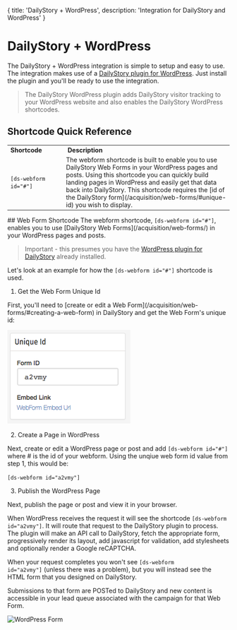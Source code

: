 {
	title: 'DailyStory + WordPress',
	description: 'Integration for DailyStory and WordPress'
}
# DailyStory + WordPress
The DailyStory + WordPress integration is simple to setup and easy to use. The integration makes use of a [DailyStory plugin for WordPress](/install/wordpress). Just install the plugin and you'll be ready to use the integration.

> The DailyStory WordPress plugin adds DailyStory visitor tracking to your WordPress website and also enables the DailyStory WordPress shortcodes.

## Shortcode Quick Reference
<table class="table">
<tbody>
<tr>
<td><strong>Shortcode</strong></td>
<td><strong> Description</strong></td>
</tr>
<tr>
<td width="25%" nowrap><code>[ds-webform id="#"]</code></td>
<td>The webform shortcode is built to enable you to use DailyStory Web Forms in your WordPress pages and posts. Using this shortcode you can quickly build landing pages in WordPress and easily get that data back into DailyStory. This shortcode requires the [id of the DailyStory form](/acquisition/web-forms/#unique-id) you wish to display.</td>
</tr>
</tbody>
</table>
## Web Form Shortcode
The webform shortcode, <code>[ds-webform id="#"]</code>, enables you to use [DailyStory Web Forms](/acquisition/web-forms/) in your WordPress pages and posts.

> Important - this presumes you have the [WordPress plugin for DailyStory](/install/wordpress) already installed.

Let's look at an example for how the <code>[ds-webform id="#"]</code> shortcode is used.

<ol class="step"><li value="1">Get the Web Form Unique Id</li></ol>
First, you'll need to [create or edit a Web Form](/acquisition/web-forms/#creating-a-web-form) in DailyStory and get the Web Form's unique id:
	
![Web Form Unique Id](/articles/acquisition/web-forms/webforms-12.png "Web Form Unique Id")

<ol class="step"><li value="2">Create a Page in WordPress</li></ol>
Next, create or edit a WordPress page or post and add <code>[ds-webform id="#"]</code> where # is the id of your webform. Using the unqiue web form id value from step 1, this would be:
	
<code>[ds-webform id="a2vmy"]</code> 

<ol class="step"><li value="3">Publish the WordPress Page</li></ol>
Next, publish the page or post and view it in your browser.

When WordPress receives the request it will see the shortcode <code>[ds-webform id="a2vmy"]</code>. It will route that request to the DailyStory plugin to process. The plugin will make an API call to DailyStory, fetch the appropriate form, progressively render its layout, add javascript for validation, add stylesheets and optionally render a Google reCAPTCHA.

When your request completes you won't see <code>[ds-webform id="a2vmy"]</code> (unless there was a problem), but you will instead see the HTML form that you designed on DailyStory. 

Submissions to that form are POSTed to DailyStory and new content is accessible in your lead queue associated with the campaign for that Web Form.

![WordPress Form](/articles/integrations/wordpress-01.png "WordPress Form")

